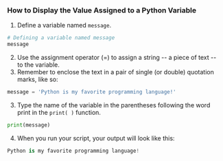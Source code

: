 ### How to Display the Value Assigned to a Python Variable

1. Define a variable named `message`.
```python
# Defining a variable named message
message
```
2. Use the assignment operator (=) to assign a string -- a piece of text -- to the variable.
3. Remember to enclose the text in a pair of single (or double) quotation marks, like so:
```python
message = 'Python is my favorite programming language!'
```
3. Type the name of the variable in the parentheses following the word print in the `print( )` function.
```python
print(message)
```
4. When you run your script, your output will look like this:
```python
Python is my favorite programming language!
```
